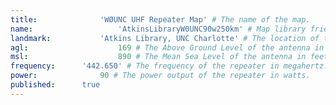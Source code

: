 ```yaml
---
title:				'WØUNC UHF Repeater Map' # The name of the map.
name:					'AtkinsLibraryW0UNC90w250km' # Map library friendly name.
landmark:			'Atkins Library, UNC Charlotte' # The location of the antenna.
agl:					169 # The Above Ground Level of the antenna in feet.
msl:					890 # The Mean Sea Level of the antenna in feet.
frequency:		'442.650' # The frequency of the repeater in megahertz.
power:				90 # The power output of the repeater in watts.
published:		true
---
```

